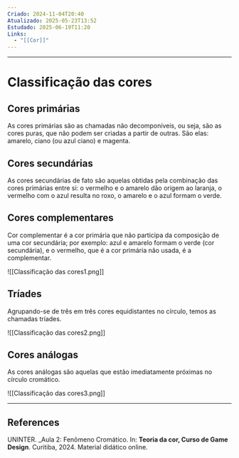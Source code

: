 ```yaml
---
Criado: 2024-11-04T20:40
Atualizado: 2025-05-23T13:52
Estudado: 2025-06-19T11:20
Links:
  - "[[Cor]]"
---
```

---
# Classificação das cores

## Cores primárias

As cores primárias são as chamadas não decomponíveis, ou seja, são as cores puras, que não podem ser criadas a partir de outras. São elas: amarelo, ciano (ou azul ciano) e magenta.

## Cores secundárias

As cores secundárias de fato são aquelas obtidas pela combinação das cores primárias entre si: o vermelho e o amarelo dão origem ao laranja, o vermelho com o azul resulta no roxo, o amarelo e o azul formam o verde.

## Cores complementares

Cor complementar é a cor primária que não participa da composição de uma cor secundária; por exemplo: azul e amarelo formam o verde (cor secundária), e o vermelho, que é a cor primária não usada, é a complementar.

![[Classificação das cores1.png]]
## Tríades

Agrupando-se de três em três cores equidistantes no círculo, temos as chamadas tríades.

![[Classificação das cores2.png]]
## Cores análogas

As cores análogas são aquelas que estão imediatamente próximas no círculo cromático.

![[Classificação das cores3.png]]

---
## References

UNINTER.  _Aula 2: Fenômeno Cromático. In: **Teoria da cor, Curso de Game Design**. Curitiba, 2024. Material didático online.
